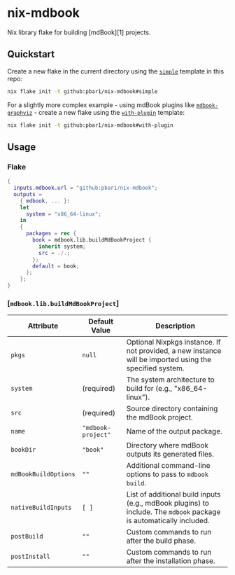 # nix-mdbook

Nix library flake for building [mdBook][1] projects.

## Quickstart

Create a new flake in the current directory using the [`simple`][simple]
template in this repo:

```sh
nix flake init -t github:pbar1/nix-mdbook#simple
```

For a slightly more complex example - using mdBook plugins like
[`mdbook-graphviz`][mdbook_graphviz] - create a new flake using the
[`with-plugin`][with_plugin] template:

```sh
nix flake init -t github:pbar1/nix-mdbook#with-plugin
```

## Usage

### Flake

```nix
{
  inputs.mdbook.url = "github:pbar1/nix-mdbook";
  outputs =
    { mdbook, ... }:
    let
      system = "x86_64-linux";
    in
    {
      packages = rec {
        book = mdbook.lib.buildMdBookProject {
          inherit system;
          src = ./.;
        };
        default = book;
      };
    };
}
```

### [`mdbook.lib.buildMdBookProject`]

| Attribute            | Default Value      | Description                                                                                                        |
| -------------------- | ------------------ | ------------------------------------------------------------------------------------------------------------------ |
| `pkgs`               | `null`             | Optional Nixpkgs instance. If not provided, a new instance will be imported using the specified system.            |
| `system`             | (required)         | The system architecture to build for (e.g., "x86_64-linux").                                                       |
| `src`                | (required)         | Source directory containing the mdBook project.                                                                    |
| `name`               | `"mdbook-project"` | Name of the output package.                                                                                        |
| `bookDir`            | `"book"`           | Directory where mdBook outputs its generated files.                                                                |
| `mdBookBuildOptions` | `""`               | Additional command-line options to pass to `mdbook build`.                                                         |
| `nativeBuildInputs`  | `[ ]`              | List of additional build inputs (e.g., mdBook plugins) to include. The `mdbook` package is automatically included. |
| `postBuild`          | `""`               | Custom commands to run after the build phase.                                                                      |
| `postInstall`        | `""`               | Custom commands to run after the installation phase.                                                               |

<!-- Links -->

[mdbook]: https://github.com/rust-lang/mdBook
[simple]: ./examples/simple/flake.nix
[with_plugin]: ./examples/with-plugin/flake.nix
[mdbook_graphviz]: https://github.com/dylanowen/mdbook-graphviz
